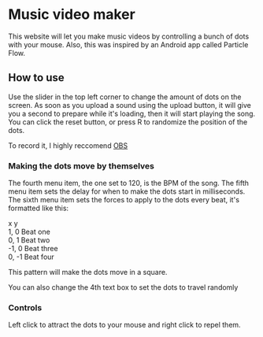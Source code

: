 # Music video maker

This website will let you make music videos by controlling a bunch of dots with your mouse. Also, this was inspired by an Android app called Particle Flow.

## How to use

Use the slider in the top left corner to change the amount of dots on the screen.
As soon as you upload a sound using the upload button, it will give you a second to prepare while it's loading, then it will start playing the song. You can click the reset button, or press R to randomize the position of the dots.

To record it, I highly reccomend [OBS](https://obsproject.com/)

### Making the dots move by themselves

The fourth menu item, the one set to 120, is the BPM of the song. The fifth menu item sets the delay for when to make the dots start in milliseconds. The sixth menu item sets the forces to apply to the dots every beat, it's formatted like this:

x   y<br>
1, 0  Beat one<br>
0, 1  Beat two<br>
-1, 0 Beat three<br>
0, -1 Beat four<br>

This pattern will make the dots move in a square.

You can also change the 4th text box to set the dots to travel randomly

### Controls

Left click to attract the dots to your mouse and right click to repel them.
